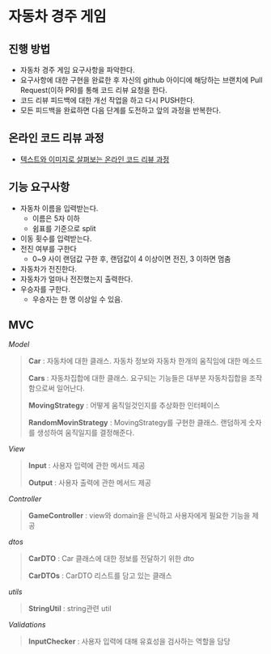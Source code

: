 # 자동차 경주 게임
## 진행 방법
* 자동차 경주 게임 요구사항을 파악한다.
* 요구사항에 대한 구현을 완료한 후 자신의 github 아이디에 해당하는 브랜치에 Pull Request(이하 PR)를 통해 코드 리뷰 요청을 한다.
* 코드 리뷰 피드백에 대한 개선 작업을 하고 다시 PUSH한다.
* 모든 피드백을 완료하면 다음 단계를 도전하고 앞의 과정을 반복한다.

## 온라인 코드 리뷰 과정
* [텍스트와 이미지로 살펴보는 온라인 코드 리뷰 과정](https://github.com/next-step/nextstep-docs/tree/master/codereview)

## 기능 요구사항
- 자동차 이름을 입력받는다.
    - 이름은 5자 이하
    - 쉼표를 기준으로 split
- 이동 횟수를 입력받는다.
- 전진 여부를 구한다
    - 0~9 사이 랜덤값 구한 후, 랜덤값이 4 이상이면 전진, 3 이하면 멈춤
- 자동차가 전진한다.
- 자동차가 얼마나 전진했는지 출력한다.
- 우승자를 구한다.
    - 우승자는 한 명 이상일 수 있음.
  
## MVC
*Model*
> **Car** : 자동차에 대한 클래스. 자동차 정보와 자동차 한개의 움직임에 대한 메소드
> 
> **Cars** : 자동차집합에 대한 클래스. 요구되는 기능들은 대부분 자동차집합을 조작함으로써 일어난다.
> 
> **MovingStrategy** : 어떻게 움직일것인지를 추상화한 인터페이스
> 
> **RandomMovinStrategy** : MovingStrategy를 구현한 클래스. 랜덤하게 숫자를 생성하여 움직일지를 결정해준다.

*View*
> **Input** : 사용자 입력에 관한 메서드 제공
> 
> **Output** : 사용자 출력에 관한 메서드 제공

*Controller*
> **GameController** : view와 domain을 은닉하고 사용자에게 필요한 기능을 제공

*dtos*
> **CarDTO** : Car 클래스에 대한 정보를 전달하기 위한 dto
> 
> **CarDTOs** : CarDTO 리스트를 담고 있는 클래스

*utils*
> **StringUtil** : string관련 util

*Validations*
> **InputChecker** : 사용자 입력에 대해 유효성을 검사하는 역할을 담당
